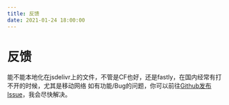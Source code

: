 ```yaml
---
title: 反馈
date: 2021-01-24 18:00:00
---
```

# 反馈
能不能本地化在jsdelivr上的文件，不管是CF也好，还是fastly，在国内经常有打不开的时候，尤其是移动网络
如有功能/Bug的问题，你可以前往[Github发布Issue](https://github.com/mirai-mamori/Sakurairo/issues/new/choose)，我会尽快解决。
